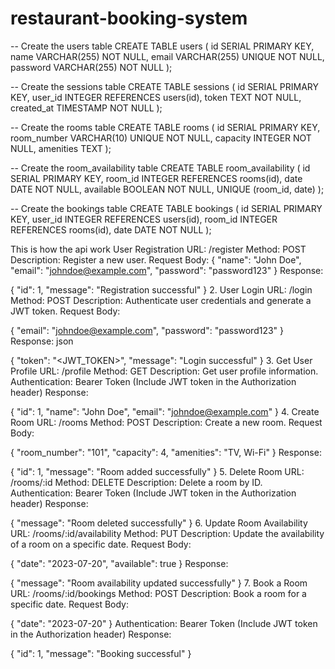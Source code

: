 # restaurant-booking-system
-- Create the users table CREATE TABLE users ( id SERIAL PRIMARY KEY, name VARCHAR(255) NOT NULL, email VARCHAR(255) UNIQUE NOT NULL, password VARCHAR(255) NOT NULL );

-- Create the sessions table CREATE TABLE sessions ( id SERIAL PRIMARY KEY, user_id INTEGER REFERENCES users(id), token TEXT NOT NULL, created_at TIMESTAMP NOT NULL );

-- Create the rooms table CREATE TABLE rooms ( id SERIAL PRIMARY KEY, room_number VARCHAR(10) UNIQUE NOT NULL, capacity INTEGER NOT NULL, amenities TEXT );

-- Create the room_availability table CREATE TABLE room_availability ( id SERIAL PRIMARY KEY, room_id INTEGER REFERENCES rooms(id), date DATE NOT NULL, available BOOLEAN NOT NULL, UNIQUE (room_id, date) );

-- Create the bookings table CREATE TABLE bookings ( id SERIAL PRIMARY KEY, user_id INTEGER REFERENCES users(id), room_id INTEGER REFERENCES rooms(id), date DATE NOT NULL );

This is how the api work
User Registration URL: /register Method: POST Description: Register a new user. Request Body:
{ "name": "John Doe", "email": "johndoe@example.com", "password": "password123" } Response:

{ "id": 1, "message": "Registration successful" } 2. User Login URL: /login Method: POST Description: Authenticate user credentials and generate a JWT token. Request Body:

{ "email": "johndoe@example.com", "password": "password123" } Response: json

{ "token": "<JWT_TOKEN>", "message": "Login successful" } 3. Get User Profile URL: /profile Method: GET Description: Get user profile information. Authentication: Bearer Token (Include JWT token in the Authorization header) Response:

{ "id": 1, "name": "John Doe", "email": "johndoe@example.com" } 4. Create Room URL: /rooms Method: POST Description: Create a new room. Request Body:

{ "room_number": "101", "capacity": 4, "amenities": "TV, Wi-Fi" } Response:

{ "id": 1, "message": "Room added successfully" } 5. Delete Room URL: /rooms/:id Method: DELETE Description: Delete a room by ID. Authentication: Bearer Token (Include JWT token in the Authorization header) Response:

{ "message": "Room deleted successfully" } 6. Update Room Availability URL: /rooms/:id/availability Method: PUT Description: Update the availability of a room on a specific date. Request Body:

{ "date": "2023-07-20", "available": true } Response:

{ "message": "Room availability updated successfully" } 7. Book a Room URL: /rooms/:id/bookings Method: POST Description: Book a room for a specific date. Request Body:

{ "date": "2023-07-20" } Authentication: Bearer Token (Include JWT token in the Authorization header) Response:

{ "id": 1, "message": "Booking successful" }
